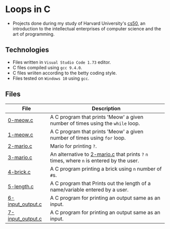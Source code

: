 # Loops in C

- Projects done during my study of Harvard University's [cs50](https://learning.edx.org/course/course-v1:HarvardX+CS50+X/block-v1:HarvardX+CS50+X+type@sequential+block@3c550787b1d1470bbdba91d14392bd43/block-v1:HarvardX+CS50+X+type@vertical+block@ffc346411661409a901306ca7c2b7b54), an introduction to the intellectual enterprises of computer science and the art of programming. 

## Technologies
- Files written in ```Visual Studio Code 1.73``` editor. 
- C files compiled using ```gcc 9.4.0```.
- C files wriiten according to the betty coding style. 
- Files tested on ```Windows 10``` using ```gcc```.

## Files

| File | Description |
| ---  | --- |
|[0-meow.c](0-meow.c)|A C program that prints 'Meow' a given number of times using the ```while``` loop.|
|[1-meow.c](1-meow.c)|A C program that prints 'Meow' a given number of times using ```for``` loop.|
|[2-mario.c](2-mario.c)| Mario for printing ```?```.|
|[3-mario.c](2-mario.c)| An alternative to [2-mario.c](2-mario.c) that prints ```?``` ```n``` times, where ```n``` is entered by the user.
|[4-brick.c](4-brick.c)|A C program printing a brick using ```n``` number of ```#```s.|
|[5-length.c](5-length.c)|A C program that Prints out the length of a name/variable entered by a user.|
|[6-input_output.c](6-input_output.c)|A C program for printing an output same as an input.|
|[7-input_output.c](7-input_output.c)|A C program for printing an output same as an input.|
